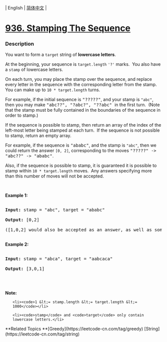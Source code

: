 | English | [简体中文](README.md) |

# [936. Stamping The Sequence](https://leetcode-cn.com/problems/stamping-the-sequence)
 ### Description
<p>You want to form a <code>target</code>&nbsp;string of <strong>lowercase letters</strong>.</p>

<p>At the beginning, your sequence is <code>target.length</code>&nbsp;<code>&#39;?&#39;</code> marks.&nbsp; You also have a <code>stamp</code>&nbsp;of lowercase letters.</p>

<p>On each turn, you may place the stamp over the sequence, and replace every letter in the sequence with the corresponding letter from the stamp.&nbsp; You can make up to <code>10 * target.length</code> turns.</p>

<p>For example, if the initial sequence is <font face="monospace">&quot;?????&quot;</font>, and your stamp is <code>&quot;abc&quot;</code>,&nbsp; then you may make <font face="monospace">&quot;abc??&quot;, &quot;?abc?&quot;, &quot;??abc&quot;&nbsp;</font>in the first turn.&nbsp; (Note that the stamp must be fully contained in the boundaries of the sequence in order to stamp.)</p>

<p>If the sequence is possible to stamp, then return an array of&nbsp;the index of the left-most letter being stamped at each turn.&nbsp; If the sequence is not possible to stamp, return an empty array.</p>

<p>For example, if the sequence is <font face="monospace">&quot;ababc&quot;</font>, and the stamp is <code>&quot;abc&quot;</code>, then we could return the answer <code>[0, 2]</code>, corresponding to the moves <font face="monospace">&quot;?????&quot; -&gt; &quot;abc??&quot; -&gt; &quot;ababc&quot;</font>.</p>

<p>Also, if the sequence is possible to stamp, it is guaranteed it is possible to stamp within <code>10 * target.length</code>&nbsp;moves.&nbsp; Any answers specifying more than this number of moves&nbsp;will not be accepted.</p>

<p>&nbsp;</p>

<p><strong>Example 1:</strong></p>

<pre>
<strong>Input: </strong>stamp = <span id="example-input-1-1">&quot;abc&quot;</span>, target = <span id="example-input-1-2">&quot;ababc&quot;</span>
<strong>Output: </strong><span id="example-output-1">[0,2]</span>
([1,0,2] would also be accepted as an answer, as well as some other answers.)
</pre>

<div>
<p><strong>Example 2:</strong></p>

<pre>
<strong>Input: </strong>stamp = <span id="example-input-2-1">&quot;</span><span id="example-input-2-2">abca</span><span>&quot;</span>, target = <span id="example-input-2-2">&quot;</span><span>aabcaca&quot;</span>
<strong>Output: </strong><span id="example-output-2">[3,0,1]</span>
</pre>

<div>
<p>&nbsp;</p>

<p><strong>Note:</strong></p>
</div>
</div>

<ol>
	<li><code>1 &lt;= stamp.length &lt;= target.length &lt;= 1000</code></li>
	<li><code>stamp</code> and <code>target</code> only contain lowercase letters.</li>
</ol>
**Related Topics	**[Greedy](https://leetcode-cn.com/tag/greedy) [String](https://leetcode-cn.com/tag/string) 